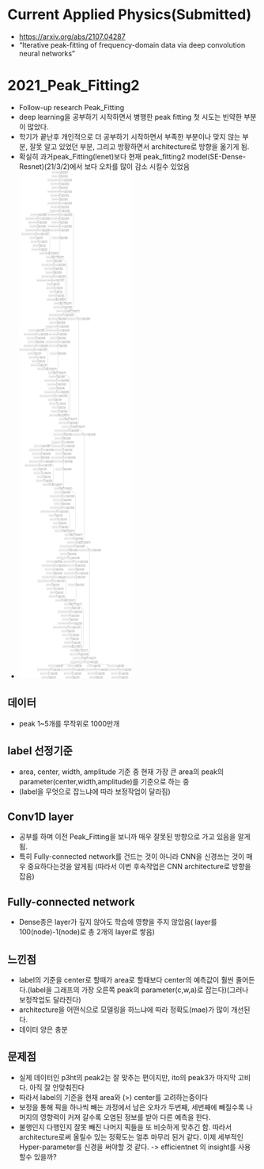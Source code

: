 # Current Applied Physics(Submitted)
- https://arxiv.org/abs/2107.04287
- “Iterative peak-fitting of frequency-domain data via deep convolution neural networks”

# 2021_Peak_Fitting2
- Follow-up research Peak_Fitting
- deep learning을 공부하기 시작하면서 병행한 peak fitting 첫 시도는 빈약한 부분이 많았다.
- 학기가 끝난후 개인적으로 더 공부하기 시작하면서 부족한 부분이나 맞지 않는 부분, 잘못 알고 있었던 부분, 그리고 방황하면서 architecture로 방향을 옮기게 됨.
- 확실히 과거peak_Fitting(lenet)보다 현재 peak_fitting2 model(SE-Dense-Resnet)(21/3/2)에서 보다 오차를 많이 감소 시킬수 있었음
- ![SE-Dense-Resnet](https://github.com/mynameisheum/2021_Peak_Fitting2/blob/main/picture_storage/SE-Dense-Resnet.png?raw=true)

## 데이터
- peak 1~5개를 무작위로 1000만개

## label 선정기준
- area, center, width, amplitude 기준 중 현재 가장 큰 area의 peak의 parameter(center,width,amplitude)를 기준으로 하는 중
- (label을 무엇으로 잡느냐에 따라 보정작업이 달라짐)

## Conv1D layer
- 공부를 하며 이전 Peak_Fitting을 보니까 매우 잘못된 방향으로 가고 있음을 알게 됨.
- 특히 Fully-connected network를 건드는 것이 아니라 CNN을 신경쓰는 것이 매우 중요하다는것을 알게됨 (따라서 이번 후속작업은 CNN architecture로 방향을 잡음)

## Fully-connected network
- Dense층은 layer가 깊지 않아도 학습에 영향을 주지 않았음( layer를 100(node)-1(node)로 총 2개의 layer로 쌓음)

## 느낀점
- label의 기준을 center로 할때가 area로 할때보다 center의 예측값이 훨씬 줄어든다.(label을 그래프의 가장 오른쪽 peak의 parameter(c,w,a)로 잡는다)(그러나 보정작업도 달라진다)
- architecture을 어떤식으로 모델링을 하느냐에 따라 정확도(mae)가 많이 개선된다.
- 데이터 양은 충분

## 문제점
- 실제 데이터인 p3ht의 peak2는 잘 맞추는 편이지만, ito의 peak3가 마지막 고비다. 아직 잘 안맞춰진다
- 따라서 label의 기준을 현재 area와 (>) center를 고려하는중이다
- 보정을 통해 픽을 하나씩 빼는 과정에서 남은 오차가 두번째, 세번째에 빼질수록 나머지의 영향력이 커져 갈수록 오염된 정보를 받아 다른 예측을 한다.
- 불행인지 다행인지 잘못 빼진 나머지 픽들을 또 비슷하게 맞추긴 함. 따라서 architecture로써 올릴수 있는 정확도는 얼추 마무리 된거 같다. 이제 세부적인 Hyper-parameter를 신경을 써야할 것 같다. -> efficientnet 의 insight를 사용할수 있을까?
